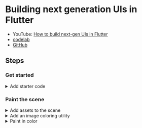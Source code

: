 # Building next generation UIs in Flutter

- YouTube: [How to build next-gen UIs in Flutter](https://www.youtube.com/watch?v=HQT8ABlgsq0)
- [codelab](https://codelabs.developers.google.com/codelabs/flutter-next-gen-uis)
- [GitHub](https://github.com/flutter/codelabs/tree/main/next-gen-ui)

## Steps

### Get started

<details>
<summary>Add starter code</summary>

![step2-add-starter-code](./assets/references/step2-add-starter-code.png)
+ [Go tag](https://github.com/gzupark/flutter-next-gen-ui/tree/step2-add-starter-code)
+ [Go main](https://github.com/GzuPark/flutter-next-gen-ui)

</details>

### Paint the scene

<details>
<summary>Add assets to the scene</summary>

![step3-add-assets-to-the-scene](./assets/references/step3-add-assets-to-the-scene.png)
+ [Go tag](https://github.com/gzupark/flutter-next-gen-ui/tree/step3-add-assets-to-the-scene)
+ [Go main](https://github.com/GzuPark/flutter-next-gen-ui)

</details>

<details>
<summary>Add an image coloring utility</summary>

![step3-add-an-image-coloring-utility](./assets/references/step3-add-an-image-coloring-utility.png)
+ [Go tag](https://github.com/gzupark/flutter-next-gen-ui/tree/step3-add-an-image-coloring-utility)
+ [Go main](https://github.com/GzuPark/flutter-next-gen-ui)

</details>

<details>
<summary>Paint in color</summary>

![step3-step3-paint-in-color](./assets/references/step3-paint-in-color.png)
+ [Go tag](https://github.com/gzupark/flutter-next-gen-ui/tree/step3-paint-in-color)
+ [Go main](https://github.com/GzuPark/flutter-next-gen-ui)

</details>
